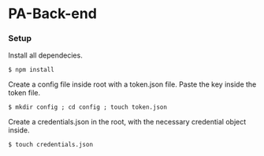 # PA-Back-end

### Setup

Install all dependecies.

```
$ npm install
```

Create a config file inside root with a token.json file. Paste the key inside the token file.

```
$ mkdir config ; cd config ; touch token.json
```

Create a credentials.json in the root, with the necessary credential object inside.

```
$ touch credentials.json
```